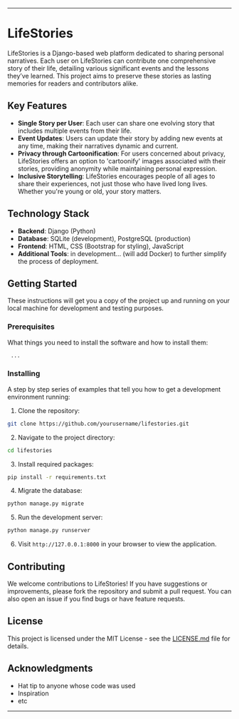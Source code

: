 
---

# LifeStories

LifeStories is a Django-based web platform dedicated to sharing personal narratives. Each user on LifeStories can contribute one comprehensive story of their life, detailing various significant events and the lessons they’ve learned. This project aims to preserve these stories as lasting memories for readers and contributors alike.

## Key Features

- **Single Story per User**: Each user can share one evolving story that includes multiple events from their life.
- **Event Updates**: Users can update their story by adding new events at any time, making their narratives dynamic and current.
- **Privacy through Cartoonification**: For users concerned about privacy, LifeStories offers an option to 'cartoonify' images associated with their stories, providing anonymity while maintaining personal expression.
- **Inclusive Storytelling**: LifeStories encourages people of all ages to share their experiences, not just those who have lived long lives. Whether you're young or old, your story matters.

## Technology Stack

- **Backend**: Django (Python)
- **Database**: SQLite (development), PostgreSQL (production)
- **Frontend**: HTML, CSS (Bootstrap for styling), JavaScript
- **Additional Tools**: in development... (will add Docker) to further simplify the process of deployment.

## Getting Started

These instructions will get you a copy of the project up and running on your local machine for development and testing purposes.

### Prerequisites

What things you need to install the software and how to install them:

```bash
 ...
```

### Installing

A step by step series of examples that tell you how to get a development environment running:

1. Clone the repository:
```bash
git clone https://github.com/yourusername/lifestories.git
```

2. Navigate to the project directory:
```bash
cd lifestories
```

3. Install required packages:
```bash
pip install -r requirements.txt
```

4. Migrate the database:
```bash
python manage.py migrate
```

5. Run the development server:
```bash
python manage.py runserver
```

6. Visit `http://127.0.0.1:8000` in your browser to view the application.

## Contributing

We welcome contributions to LifeStories! If you have suggestions or improvements, please fork the repository and submit a pull request. You can also open an issue if you find bugs or have feature requests.

## License

This project is licensed under the MIT License - see the [LICENSE.md](LICENSE.md) file for details.

## Acknowledgments

- Hat tip to anyone whose code was used
- Inspiration
- etc

---

